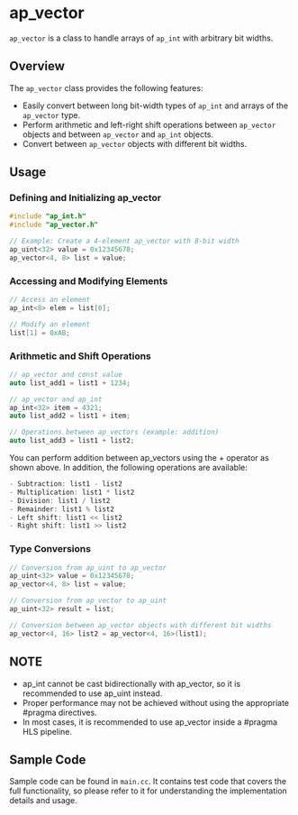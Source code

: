 # ap_vector

`ap_vector` is a class to handle arrays of `ap_int` with arbitrary bit widths.

## Overview

The `ap_vector` class provides the following features:

- Easily convert between long bit-width types of `ap_int` and arrays of the `ap_vector` type.
- Perform arithmetic and left-right shift operations between `ap_vector` objects and between `ap_vector` and `ap_int` objects.
- Convert between `ap_vector` objects with different bit widths.

## Usage

### Defining and Initializing ap_vector

```c++
#include "ap_int.h"
#include "ap_vector.h"

// Example: Create a 4-element ap_vector with 8-bit width
ap_uint<32> value = 0x12345678;
ap_vector<4, 8> list = value;
```

### Accessing and Modifying Elements

```c++
// Access an element
ap_int<8> elem = list[0];

// Modify an element
list[1] = 0xAB;
```

### Arithmetic and Shift Operations

```c++
// ap_vector and const value
auto list_add1 = list1 + 1234;

// ap_vector and ap_int
ap_int<32> item = 4321;
auto list_add2 = list1 + item;

// Operations between ap_vectors (example: addition)
auto list_add3 = list1 + list2;
```


You can perform addition between ap_vectors using the + operator as shown above.
In addition, the following operations are available:
```c++
- Subtraction: list1 - list2
- Multiplication: list1 * list2
- Division: list1 / list2
- Remainder: list1 % list2
- Left shift: list1 << list2
- Right shift: list1 >> list2
```

### Type Conversions

```c++
// Conversion from ap_uint to ap_vector
ap_uint<32> value = 0x12345678;
ap_vector<4, 8> list = value;

// Conversion from ap_vector to ap_uint
ap_uint<32> result = list;

// Conversion between ap_vector objects with different bit widths
ap_vector<4, 16> list2 = ap_vector<4, 16>(list1);
```


## NOTE
- ap_int cannot be cast bidirectionally with ap_vector, so it is recommended to use ap_uint instead.
- Proper performance may not be achieved without using the appropriate #pragma directives.
- In most cases, it is recommended to use ap_vector inside a #pragma HLS pipeline.

## Sample Code

Sample code can be found in `main.cc`. It contains test code that covers the full functionality, so please refer to it for understanding the implementation details and usage.
